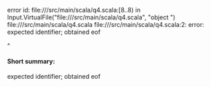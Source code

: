 error id: file://<WORKSPACE>/src/main/scala/q4.scala:[8..8) in Input.VirtualFile("file://<WORKSPACE>/src/main/scala/q4.scala", "object 
")
file://<WORKSPACE>/src/main/scala/q4.scala
file://<WORKSPACE>/src/main/scala/q4.scala:2: error: expected identifier; obtained eof

^
#### Short summary: 

expected identifier; obtained eof